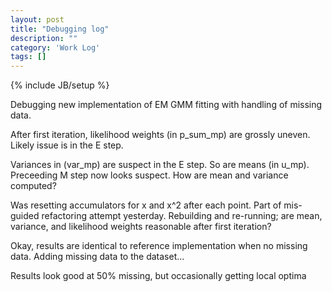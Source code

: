 ```yaml
---
layout: post
title: "Debugging log"
description: ""
category: 'Work Log'
tags: []
---
```

{% include JB/setup %}

Debugging new implementation of EM GMM fitting with handling of missing data.  

After first iteration, likelihood weights (in p_sum_mp) are grossly uneven.  Likely issue is in the E step.

Variances in (var_mp) are suspect in the E step.  So are means (in u_mp).  Preceeding M step now looks suspect.  How are mean and variance computed?

Was resetting accumulators for x and x^2 after each point.  Part of mis-guided refactoring attempt yesterday.  Rebuilding and re-running; are mean, variance, and likelihood weights reasonable after first iteration?

Okay, results are identical to reference implementation when no missing data.  Adding missing data to the dataset...

Results look good at 50% missing, but occasionally getting local optima

